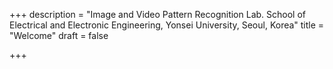 +++
description = "Image and Video Pattern Recognition Lab. School of Electrical and Electronic Engineering, Yonsei University, Seoul, Korea"
title = "Welcome"
draft = false

+++
